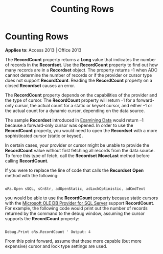 ﻿---
title: Counting Rows
TOCTitle: Counting Rows
ms:assetid: ff684c5e-7f41-0dae-beea-f5c71f79bd84
ms:mtpsurl: https://msdn.microsoft.com/en-us/library/JJ250312(v=office.15)
ms:contentKeyID: 48548963
ms.date: 09/18/2015
mtps_version: v=office.15
---

# Counting Rows


**Applies to**: Access 2013 | Office 2013

The **RecordCount** property returns a **Long** value that indicates the number of records in the **Recordset**. Use the **RecordCount** property to find out how many records are in a **Recordset** object. The property returns -1 when ADO cannot determine the number of records or if the provider or cursor type does not support **RecordCount**. Reading the **RecordCount** property on a closed **Recordset** causes an error.

The **RecordCount** property depends on the capabilities of the provider and the type of cursor. The **RecordCount** property will return -1 for a forward-only cursor, the actual count for a static or keyset cursor, and either -1 or the actual count for a dynamic cursor, depending on the data source.

The sample **Recordset** introduced in [Examining Data](chapter-3-examining-data.md) would return –1 because a forward-only cursor was opened. In order to use the **RecordCount** property, you would need to open the **Recordset** with a more sophisticated cursor (static or keyset).

In certain cases, your provider or cursor might be unable to provide the **RecordCount** value without first fetching all records from the data source. To force this type of fetch, call the **Recordset** **MoveLast** method before calling **RecordCount**.

If you were to replace the line of code that calls the **Recordset** **Open** method with the following:

``` 
 
oRs.Open sSQL, sCnStr, adOpenStatic, adLockOptimistic, adCmdText 
```

you would be able to use the **RecordCount** property because static cursors with the [Microsoft OLE DB Provider for SQL Server](microsoft-ole-db-provider-for-sql-server.md) support **RecordCount**. For example, the following code would print out the number of records returned by the command to the debug window, assuming the cursor supports the **RecordCount** property:

``` 
 
Debug.Print oRs.RecordCount ' Output: 4 
```

From this point forward, assume that these more capable (but more expensive) cursor and lock type settings are used.

